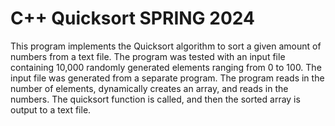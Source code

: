 # C++ Quicksort SPRING 2024
This program implements the Quicksort algorithm to sort a given amount of numbers from a text file. The program was tested with an input file containing 10,000 randomly generated elements ranging from 0 to 100. The input file was generated from a separate program. The program reads in the number of elements, dynamically creates an array, and reads in the numbers. The quicksort function is called, and then the sorted array is output to a text file.
